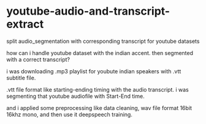 # youtube-audio-and-transcript-extract
split audio_segmentation with corresponding transcript for youtube datasets 


how can i handle youtube dataset with the indian accent. then segmented with a correct transcript?

i was downloading .mp3 playlist for youbute indian speakers with .vtt subtitle file.

.vtt file format like starting-ending timing with the audio transcript.
i was segmenting that youtube audiofile with Start-End time.

and i applied some preprocessing like data cleaning, wav file format 16bit 16khz mono, and then use it deepspeech training.


